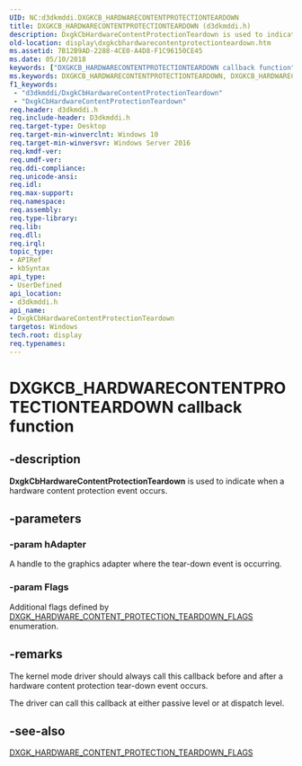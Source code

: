 ```yaml
---
UID: NC:d3dkmddi.DXGKCB_HARDWARECONTENTPROTECTIONTEARDOWN
title: DXGKCB_HARDWARECONTENTPROTECTIONTEARDOWN (d3dkmddi.h)
description: DxgkCbHardwareContentProtectionTeardown is used to indicate when a hardware content protection event occurs.
old-location: display\dxgkcbhardwarecontentprotectionteardown.htm
ms.assetid: 7B12B9AD-2288-4CE0-A4D8-F1C96150CE45
ms.date: 05/10/2018
keywords: ["DXGKCB_HARDWARECONTENTPROTECTIONTEARDOWN callback function"]
ms.keywords: DXGKCB_HARDWARECONTENTPROTECTIONTEARDOWN, DXGKCB_HARDWARECONTENTPROTECTIONTEARDOWN callback, DxgkCbHardwareContentProtectionTeardown, DxgkCbHardwareContentProtectionTeardown callback function [Display Devices], d3dkmddi/DxgkCbHardwareContentProtectionTeardown, display.dxgkcbhardwarecontentprotectionteardown
f1_keywords:
 - "d3dkmddi/DxgkCbHardwareContentProtectionTeardown"
 - "DxgkCbHardwareContentProtectionTeardown"
req.header: d3dkmddi.h
req.include-header: D3dkmddi.h
req.target-type: Desktop
req.target-min-winverclnt: Windows 10
req.target-min-winversvr: Windows Server 2016
req.kmdf-ver: 
req.umdf-ver: 
req.ddi-compliance: 
req.unicode-ansi: 
req.idl: 
req.max-support: 
req.namespace: 
req.assembly: 
req.type-library: 
req.lib: 
req.dll: 
req.irql: 
topic_type:
- APIRef
- kbSyntax
api_type:
- UserDefined
api_location:
- d3dkmddi.h
api_name:
- DxgkCbHardwareContentProtectionTeardown
targetos: Windows
tech.root: display
req.typenames: 
---
```


# DXGKCB_HARDWARECONTENTPROTECTIONTEARDOWN callback function


## -description


<b>DxgkCbHardwareContentProtectionTeardown</b> is used to indicate when a hardware content protection event occurs.


## -parameters




### -param hAdapter

A handle to the graphics adapter where the tear-down event is occurring.


### -param Flags

Additional flags defined by <a href="https://docs.microsoft.com/windows-hardware/drivers/ddi/d3dkmddi/ne-d3dkmddi-_dxgk_hardware_content_protection_teardown_flags">DXGK_HARDWARE_CONTENT_PROTECTION_TEARDOWN_FLAGS</a> enumeration.


## -remarks



The kernel mode driver should always call this callback before and after a hardware content protection tear-down event occurs.



The driver can call this callback at either passive level or at dispatch level.





## -see-also




<a href="https://docs.microsoft.com/windows-hardware/drivers/ddi/d3dkmddi/ne-d3dkmddi-_dxgk_hardware_content_protection_teardown_flags">DXGK_HARDWARE_CONTENT_PROTECTION_TEARDOWN_FLAGS</a>
 

 


